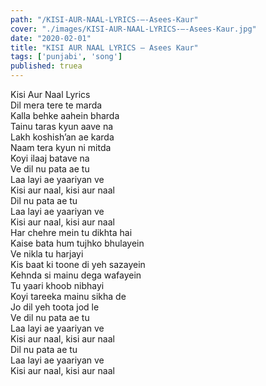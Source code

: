 ```yaml
---
path: "/KISI-AUR-NAAL-LYRICS-–-Asees-Kaur"
cover: "./images/KISI-AUR-NAAL-LYRICS-–-Asees-Kaur.jpg"
date: "2020-02-01"
title: "KISI AUR NAAL LYRICS – Asees Kaur"
tags: ['punjabi', 'song']
published: truea
---
```

  
Kisi Aur Naal Lyrics  
Dil mera tere te marda  
Kalla behke aahein bharda  
Tainu taras kyun aave na  
Lakh koshish’an ae karda  
Naam tera kyun ni mitda  
Koyi ilaaj batave na  
Ve dil nu pata ae tu  
Laa layi ae yaariyan ve  
Kisi aur naal, kisi aur naal  
Dil nu pata ae tu  
Laa layi ae yaariyan ve  
Kisi aur naal, kisi aur naal  
Har chehre mein tu dikhta hai  
Kaise bata hum tujhko bhulayein  
Ve nikla tu harjayi  
Kis baat ki toone di yeh sazayein  
Kehnda si mainu dega wafayein  
Tu yaari khoob nibhayi  
Koyi tareeka mainu sikha de  
Jo dil yeh toota jod le  
Ve dil nu pata ae tu  
Laa layi ae yaariyan ve  
Kisi aur naal, kisi aur naal  
Dil nu pata ae tu  
Laa layi ae yaariyan ve  
Kisi aur naal, kisi aur naal  
